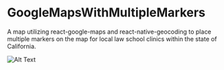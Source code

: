 # GoogleMapsWithMultipleMarkers
A map utilizing react-google-maps and react-native-geocoding to place multiple markers on the map for local law school clinics within the state of California.

![Alt Text](https://media.giphy.com/media/1wX9bI6KabpmF9F2x3/giphy.gif)
